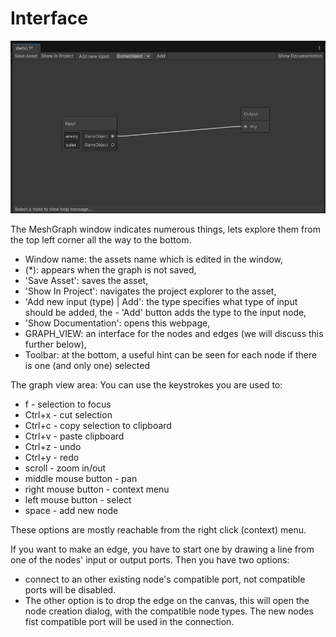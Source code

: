 # Interface

![The MeshGraph window](interface.png)

The MeshGraph window indicates numerous things, lets explore them from the top left corner all the way to the bottom.
 - Window name: the assets name which is edited in the window,
 - (*): appears when the graph is not saved,
 - 'Save Asset': saves the asset,
 - 'Show In Project': navigates the project explorer to the asset,
 - 'Add new input (type) | Add': the type specifies what type of input should be added, the  - 'Add' button adds the type to the input node,
 - 'Show Documentation': opens this webpage,
 - GRAPH_VIEW: an interface for the nodes and edges (we will discuss this further below),
 - Toolbar: at the bottom, a useful hint can be seen for each node if there is one (and only one) selected

The graph view area:
You can use the keystrokes you are used to:
  - f - selection to focus
  - Ctrl+x - cut selection
  - Ctrl+c - copy selection to clipboard
  - Ctrl+v - paste clipboard
  - Ctrl+z - undo
  - Ctrl+y - redo
  - scroll - zoom in/out
  - middle mouse button - pan
  - right mouse button - context menu
  - left mouse button - select
  - space - add new node

These options are mostly reachable from the right click (context) menu.

If you want to make an edge, you have to start one by drawing a line from one of the nodes' input or output ports. Then you have two options:
 - connect to an other existing node's compatible port, not compatible ports will be disabled.
 - The other option is to drop the edge on the canvas, this will open the node creation dialog, with the compatible node types. The new nodes fist compatible port will be used in the connection.
